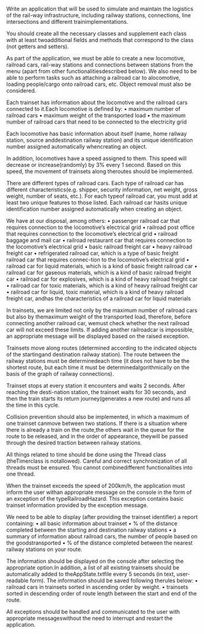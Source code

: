 Write an application that will be used to simulate and maintain the logistics of the rail-way infrastructure, including railway stations, connections, line intersections and different trainimplementations.

You should create all the necessary classes and supplement each class with at least twoadditional fields and methods that correspond to the class (not getters and setters).

As part of the application, we must be able to create a new locomotive, railroad cars, rail-way stations and connections between stations from the menu (apart from other functionalitiesdescribed below). We also need to be able to perform tasks such as attaching a railroad car to alocomotive, loading people/cargo onto railroad cars, etc. Object removal must also be considered.

Each trainset has information about the locomotive and the railroad cars connected to it.Each locomotive is defined by:
 • maximum number of railroad cars
 • maximum weight of the transported load
 • the maximum number of railroad cars that need to be connected to the electricity grid

Each locomotive has basic information about itself (name, home railway station, source anddestination railway station) and its unique identification number assigned automatically whencreating an object.

In addition, locomotives have a speed assigned to them. This speed will decrease or increase(randomly) by 3% every 1 second. Based on this speed, the movement of trainsets along theroutes should be implemented.

There are different types of railroad cars. Each type of railroad car has different characteristics(e.g. shipper, security information, net weight, gross weight, number of seats, etc.). For each typeof railroad car, you must add at least two unique features to those listed. Each railroad car hasits unique identification number assigned automatically when creating an object.

We have at our disposal, among others:
 • passenger railroad car that requires connection to the locomotive’s electrical grid
 • railroad post office that requires connection to the locomotive’s electrical grid
 • railroad baggage and mail car
 • railroad restaurant car that requires connection to the locomotive’s electrical grid
 • basic railroad freight car
 • heavy railroad freight car
 • refrigerated railroad car, which is a type of basic freight railroad car that requires connec-tion to the locomotive’s electrical grid
 • railroad car for liquid materials, which is a kind of basic freight railroad car
 • railroad car for gaseous materials, which is a kind of basic railroad freight car
 • railroad car for explosives, which is a kind of heavy railroad freight car
 • railroad car for toxic materials, which is a kind of heavy railroad freight car
 • railroad car for liquid, toxic material, which is a kind of heavy railroad freight car, andhas the characteristics of a railroad car for liquid materials

In trainsets, we are limited not only by the maximum number of railroad cars but also by themaximum weight of the transported load, therefore, before connecting another railroad car, wemust check whether the next railroad car will not exceed these limits. If adding another railroadcar is impossible, an appropriate message will be displayed based on the raised exception.

Trainsets move along routes (determined according to the indicated objects of the startingand destination railway station). The route between the railway stations must be determinedeach time (it does not have to be the shortest route, but each time it must be determinedalgorithmically on the basis of the graph of railway connections).

Trainset stops at every station it encounters and waits 2 seconds. After reaching the desti-nation station, the trainset waits for 30 seconds, and then the train starts its return journey(generates a new route) and runs all the time in this cycle.

Collision prevention should also be implemented, in which a maximum of one trainset canmove between two stations. If there is a situation where there is already a train on the route,the others wait in the queue for the route to be released, and in the order of appearance, theywill be passed through the desired traction between railway stations.

All things related to time should be done using the Thread class (theTimerclass is notallowed). Careful and correct synchronization of all threads must be ensured. You cannot combinedifferent functionalities into one thread.

When the trainset exceeds the speed of 200km/h, the application must inform the user withan appropriate message on the console in the form of an exception of the typeRailroadHazard. This exception contains basic trainset information provided by the exception message.

We need to be able to display (after providing the trainset identifier) a report containing:
 • all basic information about trainset
 • % of the distance completed between the starting and destination railway stations
 • a summary of information about railroad cars, the number of people based on the goodstransported
 • % of the distance completed between the nearest railway stations on your route.

The information should be displayed on the console after selecting the appropriate option.In addition, a list of all existing trainsets should be automatically added to theAppState.txtfile every 5 seconds (in text, user-readable form). The information should be saved following therules below:
 • railroad cars in trainsets sorted in ascending order by weight.
 • trainsets sorted in descending order of route length between the start and end of the route.

All exceptions should be handled and communicated to the user with appropriate messageswithout the need to interrupt and restart the application.  
